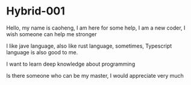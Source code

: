 # Hybrid-001


Hello, my name is caoheng, I am here for some help, 
I am a new coder, I wish someone can help me stronger

I like jave language, also like rust language, sometimes, Typescript language is also good to me.

I want to learn deep knowledge about programming

Is there someone who can be my master, I would appreciate very much
